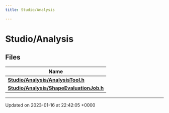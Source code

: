 ```yaml
---
title: Studio/Analysis

---
```


# Studio/Analysis



## Files

| Name           |
| -------------- |
| **[Studio/Analysis/AnalysisTool.h](../Files/AnalysisTool_8h.md#file-analysistool.h)**  |
| **[Studio/Analysis/ShapeEvaluationJob.h](../Files/ShapeEvaluationJob_8h.md#file-shapeevaluationjob.h)**  |






-------------------------------

Updated on 2023-01-16 at 22:42:05 +0000
